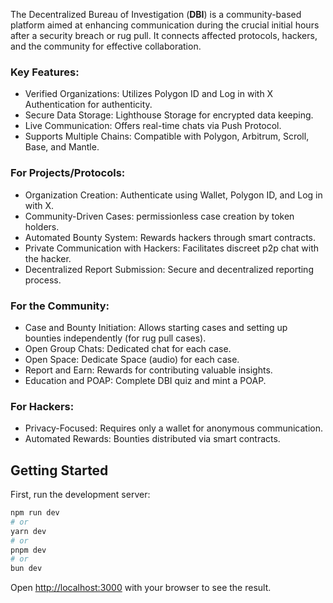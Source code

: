 The Decentralized Bureau of Investigation (**DBI**) is a community-based platform aimed at enhancing communication during the crucial initial hours after a security breach or rug pull. It connects affected protocols, hackers, and the community for effective collaboration.

### Key Features:
* Verified Organizations: Utilizes Polygon ID and Log in with X Authentication for authenticity. 
* Secure Data Storage: Lighthouse Storage for encrypted data keeping. 
* Live Communication: Offers real-time chats via Push Protocol. 
* Supports Multiple Chains: Compatible with Polygon, Arbitrum, Scroll, Base, and Mantle.

### For Projects/Protocols:
* Organization Creation: Authenticate using Wallet, Polygon ID, and Log in with X.
* Community-Driven Cases: permissionless case creation by token holders.
* Automated Bounty System: Rewards hackers through smart contracts.
* Private Communication with Hackers: Facilitates discreet p2p chat with the hacker.
* Decentralized Report Submission: Secure and decentralized reporting process.

### For the Community:
* Case and Bounty Initiation: Allows starting cases and setting up bounties independently (for rug pull cases).
* Open Group Chats: Dedicated chat for each case.
* Open Space: Dedicate Space (audio) for each case.
* Report and Earn: Rewards for contributing valuable insights.
* Education and POAP: Complete DBI quiz and mint a POAP.

### For Hackers:
* Privacy-Focused: Requires only a wallet for anonymous communication.
* Automated Rewards: Bounties distributed via smart contracts.


## Getting Started

First, run the development server:

```bash
npm run dev
# or
yarn dev
# or
pnpm dev
# or
bun dev
```

Open [http://localhost:3000](http://localhost:3000) with your browser to see the result.